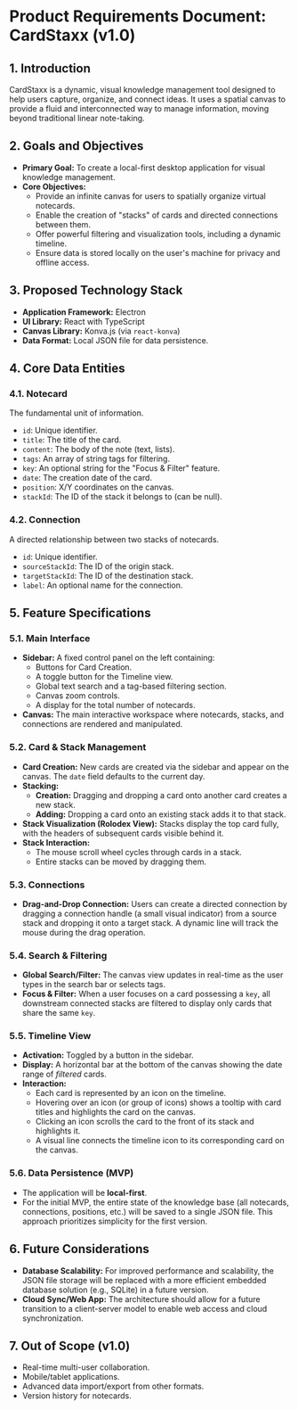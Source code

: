# Product Requirements Document: CardStaxx (v1.0)

## 1. Introduction
CardStaxx is a dynamic, visual knowledge management tool designed to help users capture, organize, and connect ideas. It uses a spatial canvas to provide a fluid and interconnected way to manage information, moving beyond traditional linear note-taking.

## 2. Goals and Objectives
*   **Primary Goal:** To create a local-first desktop application for visual knowledge management.
*   **Core Objectives:**
    *   Provide an infinite canvas for users to spatially organize virtual notecards.
    *   Enable the creation of "stacks" of cards and directed connections between them.
    *   Offer powerful filtering and visualization tools, including a dynamic timeline.
    *   Ensure data is stored locally on the user's machine for privacy and offline access.

## 3. Proposed Technology Stack
*   **Application Framework:** Electron
*   **UI Library:** React with TypeScript
*   **Canvas Library:** Konva.js (via `react-konva`)
*   **Data Format:** Local JSON file for data persistence.

## 4. Core Data Entities

### 4.1. Notecard
The fundamental unit of information.
*   `id`: Unique identifier.
*   `title`: The title of the card.
*   `content`: The body of the note (text, lists).
*   `tags`: An array of string tags for filtering.
*   `key`: An optional string for the "Focus & Filter" feature.
*   `date`: The creation date of the card.
*   `position`: X/Y coordinates on the canvas.
*   `stackId`: The ID of the stack it belongs to (can be null).

### 4.2. Connection
A directed relationship between two stacks of notecards.
*   `id`: Unique identifier.
*   `sourceStackId`: The ID of the origin stack.
*   `targetStackId`: The ID of the destination stack.
*   `label`: An optional name for the connection.

## 5. Feature Specifications

### 5.1. Main Interface
*   **Sidebar:** A fixed control panel on the left containing:
    *   Buttons for Card Creation.
    *   A toggle button for the Timeline view.
    *   Global text search and a tag-based filtering section.
    *   Canvas zoom controls.
    *   A display for the total number of notecards.
*   **Canvas:** The main interactive workspace where notecards, stacks, and connections are rendered and manipulated.

### 5.2. Card & Stack Management
*   **Card Creation:** New cards are created via the sidebar and appear on the canvas. The `date` field defaults to the current day.
*   **Stacking:**
    *   **Creation:** Dragging and dropping a card onto another card creates a new stack.
    *   **Adding:** Dropping a card onto an existing stack adds it to that stack.
*   **Stack Visualization (Rolodex View):** Stacks display the top card fully, with the headers of subsequent cards visible behind it.
*   **Stack Interaction:**
    *   The mouse scroll wheel cycles through cards in a stack.
    *   Entire stacks can be moved by dragging them.

### 5.3. Connections
*   **Drag-and-Drop Connection:** Users can create a directed connection by dragging a connection handle (a small visual indicator) from a source stack and dropping it onto a target stack. A dynamic line will track the mouse during the drag operation.

### 5.4. Search & Filtering
*   **Global Search/Filter:** The canvas view updates in real-time as the user types in the search bar or selects tags.
*   **Focus & Filter:** When a user focuses on a card possessing a `key`, all downstream connected stacks are filtered to display only cards that share the same `key`.

### 5.5. Timeline View
*   **Activation:** Toggled by a button in the sidebar.
*   **Display:** A horizontal bar at the bottom of the canvas showing the date range of *filtered* cards.
*   **Interaction:**
    *   Each card is represented by an icon on the timeline.
    *   Hovering over an icon (or group of icons) shows a tooltip with card titles and highlights the card on the canvas.
    *   Clicking an icon scrolls the card to the front of its stack and highlights it.
    *   A visual line connects the timeline icon to its corresponding card on the canvas.

### 5.6. Data Persistence (MVP)
*   The application will be **local-first**.
*   For the initial MVP, the entire state of the knowledge base (all notecards, connections, positions, etc.) will be saved to a single JSON file. This approach prioritizes simplicity for the first version.

## 6. Future Considerations
*   **Database Scalability:** For improved performance and scalability, the JSON file storage will be replaced with a more efficient embedded database solution (e.g., SQLite) in a future version.
*   **Cloud Sync/Web App:** The architecture should allow for a future transition to a client-server model to enable web access and cloud synchronization.

## 7. Out of Scope (v1.0)
*   Real-time multi-user collaboration.
*   Mobile/tablet applications.
*   Advanced data import/export from other formats.
*   Version history for notecards.
